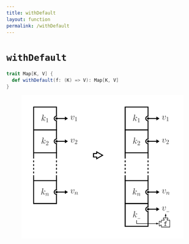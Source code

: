 ```yaml
---
title: withDefault
layout: function
permalink: /withDefault
---
```


# `withDefault`

~~~ scala
trait Map[K, V] {
  def withDefault(f: (K) => V): Map[K, V]
}
~~~

<figure class="diagram">
  <img src="images/withDefault.svg" alt="withDefault function">
  <!-- <figcaption class="diagram-desc"></figcaption> -->
</figure>
